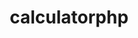# calculatorphp
<!DOCTYPE html>
<html lang="en">
<head>
    <meta charset="UTF-8">
    <meta http-equiv="X-UA-Compatible" content="IE=edge">
    <meta name="viewport" content="width=device-width, initial-scale=1.0">
    <title>Calculator</title>
    <style>
        
* {
   font-family: myFirstFont;
}
        * {
            margin:0;
            padding:0;
            box-sizing:border-box;
        }
        .parent {
            width:100vw; 
            height:100vh;
            background-image:url("background.jpg")
         
        }

        .child {
            width:60vw;
            height:60vh;
            background : black;
            
  border-radius: 25px;
            position: absolute;
            left:50%;
            top:50%;
            transform:translate(-50%,-50%)
        }

   
        .child .head{
            color:brown;
            font-family: sapi_windows_cp_get;
            padding-top: 30px;
            padding-left: 30px;
            margin:20px;
            font-size:60px;
            text-decoration: underline;
            text-align: justify;
           
        }

        input[type=number] {
            
           width: 50%;
  padding: 12px 20px;
  margin: 8px 30px;
  box-sizing: border-box;
  border: none;
  border-radius: 25px;

             border-bottom: 2px solid red;
}

.sel{
        
    width: 50%;
  padding: 12px 20px;
  margin: 8px 30px;
  box-sizing: border-box;
  border: none;
  border-radius: 25px;

             border-bottom: 2px solid red;

}

.submit {
        
    width: 20%;
  padding: 2px 10px;
  margin: 4px 100px;
  box-sizing: border-box;
  background:brown;
  color:black;
  font-size:18px;
  border-radius: 25px;

  border: none;
  cursor: pointer;

        
}

.para {
    color:white;
   
    font-size:20px;
    width: 100%;
  padding: 10px 10px;
  margin: 8px 30px;
}
  
        </style>
</head>
<body>
<div class="parent">

    <div class="child">
        <h1 class='head'>
            Calculator

        </h1>
        <div class="sub-child"> 

        <form action="" method="POST">
            <input type="number" name="numone" placeholder="ENTER NUMBER">
            <input type="number" name="numtwo"  placeholder="ENTER NUMBER" >

        
       
        <div>
            <select name="operation" class='sel'>
                <option value="add">Add</option>
                <option value="sub">Sub</option>
                <option value="mult">Multi</option>
                <option value="div">Div</option>

            </select>


      
        <div>
        <input type="submit" name="submit" value="submit" class="submit">
        </div>

        </form>
        </div>
          <div class="app">
        <p class="para">
            <?php
            if(isset($_POST['submit'])) {
                $num1=$_POST['numone'];
                $num2=$_POST['numtwo'];
                $Operation=$_POST['operation'];
                switch($Operation) {
                    case "add": $sum=$num1 + $num2;
                         echo "The sum of {$num1} and {$num2} is {$sum}";
                         break;
                     case "sub": $sum=$num1 - $num2;
                         echo "The substraction of {$num1} and {$num2} is {$sum}";
                         break;
                     case "mult": $sum=$num1 * $num2;
                         echo "The Multiplication of {$num1} and {$num2} is {$sum}";
                         break;
                     case "div": $sum=$num1 / $num2;
                         echo "The Division of {$num1} and {$num2} is {$sum}";
                         break;            
                }


            }

            ?>
        </p>


        </div>

        
    
</div>

</div>


</body>
</html>
